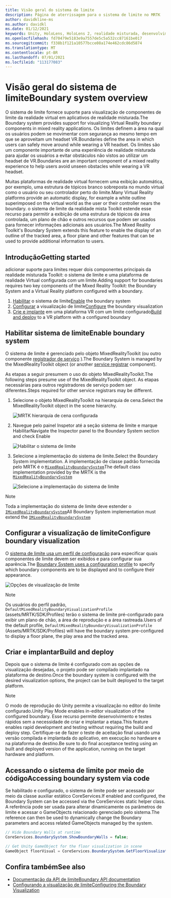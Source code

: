 ```yaml
---
title: Visão geral do sistema de limite
description: Página de aterrissagem para o sistema de limite no MRTK
author: davidkline-ms
ms.author: davidkl
ms.date: 01/12/2021
keywords: Unity, HoloLens, HoloLens 2, realidade misturada, desenvolvimento, MRTK, sistema de limites,
ms.openlocfilehash: fd70479e5183e9a7557de5c5a532cc87161be017
ms.sourcegitcommit: f338b1f121a10577bcce08a174e462cdc86d5874
ms.translationtype: MT
ms.contentlocale: pt-BR
ms.lasthandoff: 07/01/2021
ms.locfileid: "113177083"
---
```

# <a name="boundary-system-overview"></a><span data-ttu-id="a54f9-104">Visão geral do sistema de limite</span><span class="sxs-lookup"><span data-stu-id="a54f9-104">Boundary system overview</span></span>

<span data-ttu-id="a54f9-105">O sistema de limite fornece suporte para visualização de componentes de limite da realidade virtual em aplicativos de realidade misturada.</span><span class="sxs-lookup"><span data-stu-id="a54f9-105">The Boundary system provides support for visualizing Virtual Reality boundary components in mixed reality applications.</span></span> <span data-ttu-id="a54f9-106">Os limites definem a área na qual os usuários podem se movimentar com segurança ao mesmo tempo em que se aproveitam um headset VR.</span><span class="sxs-lookup"><span data-stu-id="a54f9-106">Boundaries define the area in which users can safely move around while wearing a VR headset.</span></span> <span data-ttu-id="a54f9-107">Os limites são um componente importante de uma experiência de realidade misturada para ajudar os usuários a evitar obstáculos não vistos ao utilizar um headset de VR.</span><span class="sxs-lookup"><span data-stu-id="a54f9-107">Boundaries are an important component of a mixed reality experience to help users avoid unseen obstacles while wearing a VR headset.</span></span>

<span data-ttu-id="a54f9-108">Muitas plataformas de realidade virtual fornecem uma exibição automática, por exemplo, uma estrutura de tópicos branco sobreposta no mundo virtual como o usuário ou seu controlador perto do limite.</span><span class="sxs-lookup"><span data-stu-id="a54f9-108">Many Virtual Reality platforms provide an automatic display, for example a white outline superimposed on the virtual world as the user or their controller nears the boundary.</span></span> <span data-ttu-id="a54f9-109">o sistema de limite da realidade mista Toolkit estende esse recurso para permitir a exibição de uma estrutura de tópicos da área controlada, um plano de chão e outros recursos que podem ser usados para fornecer informações adicionais aos usuários.</span><span class="sxs-lookup"><span data-stu-id="a54f9-109">The Mixed Reality Toolkit's Boundary System extends this feature to enable the display of an outline of the tracked area, a floor plane and other features that can be used to provide additional information to users.</span></span>

## <a name="getting-started"></a><span data-ttu-id="a54f9-110">Introdução</span><span class="sxs-lookup"><span data-stu-id="a54f9-110">Getting started</span></span>

<span data-ttu-id="a54f9-111">adicionar suporte para limites requer dois componentes principais da realidade misturada Toolkit: o sistema de limite e uma plataforma de realidade Virtual configurada com um limite.</span><span class="sxs-lookup"><span data-stu-id="a54f9-111">Adding support for boundaries requires two key components of the Mixed Reality Toolkit: the Boundary System and a Virtual Reality platform configured with a boundary.</span></span>

1. <span data-ttu-id="a54f9-112">[Habilitar](#enable-boundary-system) o sistema de limite</span><span class="sxs-lookup"><span data-stu-id="a54f9-112">[Enable](#enable-boundary-system) the boundary system</span></span>
2. <span data-ttu-id="a54f9-113">[Configurar](#configure-boundary-visualization) a visualização de limite</span><span class="sxs-lookup"><span data-stu-id="a54f9-113">[Configure](#configure-boundary-visualization) the boundary visualization</span></span>
3. <span data-ttu-id="a54f9-114">[Crie e implante](#build-and-deploy) em uma plataforma VR com um limite configurado</span><span class="sxs-lookup"><span data-stu-id="a54f9-114">[Build and deploy](#build-and-deploy) to a VR platform with a configured boundary</span></span>

## <a name="enable-boundary-system"></a><span data-ttu-id="a54f9-115">Habilitar sistema de limite</span><span class="sxs-lookup"><span data-stu-id="a54f9-115">Enable boundary system</span></span>

<span data-ttu-id="a54f9-116">O sistema de limite é gerenciado pelo objeto MixedRealityToolkit (ou outro componente [registrador de serviço](xref:Microsoft.MixedReality.Toolkit.IMixedRealityServiceRegistrar) ).</span><span class="sxs-lookup"><span data-stu-id="a54f9-116">The Boundary System is managed by the MixedRealityToolkit object (or another [service registrar](xref:Microsoft.MixedReality.Toolkit.IMixedRealityServiceRegistrar) component).</span></span>

<span data-ttu-id="a54f9-117">As etapas a seguir presumem o uso do objeto MixedRealityToolkit.</span><span class="sxs-lookup"><span data-stu-id="a54f9-117">The following steps presume use of the MixedRealityToolkit object.</span></span> <span data-ttu-id="a54f9-118">As etapas necessárias para outros registradores de serviço podem ser diferentes.</span><span class="sxs-lookup"><span data-stu-id="a54f9-118">Steps required for other service registrars may be different.</span></span>

1. <span data-ttu-id="a54f9-119">Selecione o objeto MixedRealityToolkit na hierarquia de cena.</span><span class="sxs-lookup"><span data-stu-id="a54f9-119">Select the MixedRealityToolkit object in the scene hierarchy.</span></span>

    ![MRTK hierarquia de cena configurada](../images/MRTK_ConfiguredHierarchy.png)

1. <span data-ttu-id="a54f9-121">Navegue pelo painel Inspetor até a seção sistema de limite e marque Habilitar</span><span class="sxs-lookup"><span data-stu-id="a54f9-121">Navigate the Inspector panel to the Boundary System section and check Enable</span></span>

    ![Habilitar o sistema de limite](../images/boundary/MRTKConfig_Boundary.png)

1. <span data-ttu-id="a54f9-123">Selecione a implementação do sistema de limite.</span><span class="sxs-lookup"><span data-stu-id="a54f9-123">Select the Boundary System implementation.</span></span> <span data-ttu-id="a54f9-124">A implementação de classe padrão fornecida pelo MRTK é o [`MixedRealityBoundarySystem`](xref:Microsoft.MixedReality.Toolkit.Boundary.MixedRealityBoundarySystem)</span><span class="sxs-lookup"><span data-stu-id="a54f9-124">The default class implementation provided by the MRTK is the [`MixedRealityBoundarySystem`](xref:Microsoft.MixedReality.Toolkit.Boundary.MixedRealityBoundarySystem)</span></span>

    ![Selecione a implementação do sistema de limite](../images/boundary/BoundarySelectSystemType.png)

> [!NOTE]
> <span data-ttu-id="a54f9-126">Toda a implementação do sistema de limite deve estender o [`IMixedRealityBoundarySystem`](xref:Microsoft.MixedReality.Toolkit.Boundary.IMixedRealityBoundarySystem)</span><span class="sxs-lookup"><span data-stu-id="a54f9-126">All Boundary System implementation must extend the [`IMixedRealityBoundarySystem`](xref:Microsoft.MixedReality.Toolkit.Boundary.IMixedRealityBoundarySystem)</span></span>

## <a name="configure-boundary-visualization"></a><span data-ttu-id="a54f9-127">Configurar a visualização de limite</span><span class="sxs-lookup"><span data-stu-id="a54f9-127">Configure boundary visualization</span></span>

<span data-ttu-id="a54f9-128">O [sistema de limite usa um perfil de configuração](configuring-boundary-visualization.md) para especificar quais componentes de limite devem ser exibidos e para configurar sua aparência.</span><span class="sxs-lookup"><span data-stu-id="a54f9-128">The [Boundary System uses a configuration profile](configuring-boundary-visualization.md) to specify which boundary components are to be displayed and to configure their appearance.</span></span>

![Opções de visualização de limite](../images/boundary/BoundaryVisualizationProfile.png)

> [!NOTE]
> <span data-ttu-id="a54f9-130">Os usuários do perfil padrão, `DefaultMixedRealityBoundaryVisualizationProfile` (assets/MRTK/SDK/Profiles) terão o sistema de limite pré-configurado para exibir um plano de chão, a área de reprodução e a área rastreada.</span><span class="sxs-lookup"><span data-stu-id="a54f9-130">Users of the default profile, `DefaultMixedRealityBoundaryVisualizationProfile` (Assets/MRTK/SDK/Profiles) will have the boundary system pre-configured to display a floor plane, the play area and the tracked area.</span></span>

## <a name="build-and-deploy"></a><span data-ttu-id="a54f9-131">Criar e implantar</span><span class="sxs-lookup"><span data-stu-id="a54f9-131">Build and deploy</span></span>

<span data-ttu-id="a54f9-132">Depois que o sistema de limite é configurado com as opções de visualização desejadas, o projeto pode ser compilado implantado na plataforma de destino.</span><span class="sxs-lookup"><span data-stu-id="a54f9-132">Once the boundary system is configured with the desired visualization options, the project can be built deployed to the target platform.</span></span>

> [!NOTE]
> <span data-ttu-id="a54f9-133">O modo de reprodução do Unity permite a visualização no editor do limite configurado.</span><span class="sxs-lookup"><span data-stu-id="a54f9-133">Unity Play Mode enables in-editor visualization of the configured boundary.</span></span> <span data-ttu-id="a54f9-134">Esse recurso permite desenvolvimento e testes rápidos sem a necessidade de criar e implantar a etapa.</span><span class="sxs-lookup"><span data-stu-id="a54f9-134">This feature enables rapid development and testing without requiring the build and deploy step.</span></span> <span data-ttu-id="a54f9-135">Certifique-se de fazer o teste de aceitação final usando uma versão compilada e implantada do aplicativo, em execução no hardware e na plataforma de destino.</span><span class="sxs-lookup"><span data-stu-id="a54f9-135">Be sure to do final acceptance testing using an built and deployed version of the application, running on the target hardware and platform.</span></span>

## <a name="accessing-boundary-system-via-code"></a><span data-ttu-id="a54f9-136">Acessando o sistema de limite por meio de código</span><span class="sxs-lookup"><span data-stu-id="a54f9-136">Accessing boundary system via code</span></span>

<span data-ttu-id="a54f9-137">Se habilitado e configurado, o sistema de limite pode ser acessado por meio da classe auxiliar estático CoreServices.</span><span class="sxs-lookup"><span data-stu-id="a54f9-137">If enabled and configured, the Boundary System can be accessed via the CoreServices static helper class.</span></span> <span data-ttu-id="a54f9-138">A referência pode ser usada para alterar dinamicamente os parâmetros de limite e acessar o GameObjects relacionado gerenciado pelo sistema.</span><span class="sxs-lookup"><span data-stu-id="a54f9-138">The reference can then be used to dynamically change the Boundary parameters and access related GameObjects managed by the system.</span></span>

```c#
// Hide Boundary Walls at runtime
CoreServices.BoundarySystem.ShowBoundaryWalls = false;

// Get Unity GameObject for the floor visualization in scene
GameObject floorVisual = CoreServices.BoundarySystem.GetFloorVisualization();
```

## <a name="see-also"></a><span data-ttu-id="a54f9-139">Confira também</span><span class="sxs-lookup"><span data-stu-id="a54f9-139">See also</span></span>

- [<span data-ttu-id="a54f9-140">Documentação da API de limite</span><span class="sxs-lookup"><span data-stu-id="a54f9-140">Boundary API documentation</span></span>](xref:Microsoft.MixedReality.Toolkit.Boundary)
- [<span data-ttu-id="a54f9-141">Configurando a visualização de limite</span><span class="sxs-lookup"><span data-stu-id="a54f9-141">Configuring the Boundary Visualization</span></span>](configuring-boundary-visualization.md)
